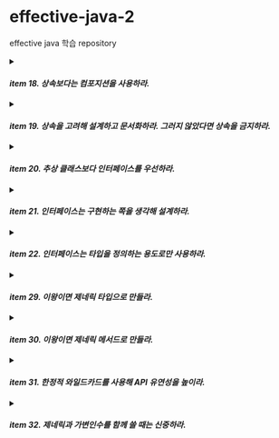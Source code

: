 # effective-java-2
effective java 학습 repository




<details markdown="1">
<summary>

#### ***item 18. 상속보다는 컴포지션을 사용하라.***</summary>  

> 패키지 경계를 넘어 다른 패키지의 구체 클래스를 상속하는 일은 위험하다.  
상위 클래스에서 제공하는 메서드 구현이 바뀐다면,,,?  
상위 클래스에서 새로운 메서드가 생긴다면,,,?  

- 컴포지션  
새로운 클래스를 만들고 private 필드로 기존 클래스의 인스턴스를 참조.  
새 클래스의 인스턴스 메서드들은 기본 클래스에 대응하는 메서드를 호출해 그 결과를 반환한다.  
기존 클래스의 구현이 바뀌거나, 새로운 메서드가 생기더라도 아무런 영향을 받지 않는다.  

```
상속을 잘못 사용한 예)
// 상위 클래스 addAll의 구현이 바뀐다면?
// 캡슐화가 제대로 안되어 있다.
@Override
public boolean addAll(Collection<? extends E> c) {
  addCount += c.size();
  return super.addAll(c);
}


// 접근지정자가 다른 같은 이름의 메서드를 상위 클래스에서 선언한다면 문제가 생긴다. 
public int getAddCount() { return addCount; }
```

```
위 예제의 문제를 해결하기위해 컴포지션을 활용하자.  
기존 클래스를 확장하는 것이 아니라, 재사용하고싶은 기능들을 모두 가지고 있는 클래스를 멤버 변수로 선언한다.
모든 메서드가 그 필드를 통해서 전달해야한다.
그래야 사이드 이팩트가 생기지 않는다.

전달 클래스, 포워딩 클래스, 래퍼 클래스 등으로 부른다.
이 자체를 데코레이터 패턴으로 볼 수도 있다.

public class ForwardingSet<E> implements Set<E> {
    private final Set<E> s;

    public ForwardingSet(Set<E> s) {
        this.s = s;
    }

    public void clear() {
        s.clear();
    }
    ...
}


포워딩 클래스 사용
public class InstrumentedSet<E> extends ForwardingSet<E> {
,,,
InstrumentedSet<String> s = new InstrumentedSet<>(new HashSet<>());
s.addAll(List.of("틱", "탁탁", "펑"));
,,,
```
</details>  



<details markdown="2">
<summary>

#### ***item 19. 상속을 고려해 설계하고 문서화하라. 그러지 않았다면 상속을 금지하라.***</summary>  


상속용 클래스는 내부 구현을 문서로 남겨야 한다.  
- @implSpec을 사용할 수 있다.  
  
내부 동작 중간에 끼어들 수 있는 훅(hook)을 잘 선별하여 Protected 메서드로 공개해야 한다.  
상속용으로 설계한 클래스는 배포 전에 반드시 하위 클래스를 만들어 검증해야 한다.  
상속용 클래스의 생성자는 재정의 가능한 메서드를 호출해서는 안된다.  
- Cloneable과 Serializable을 구현할때 조심해야 한다.  
상속용으로 설계한 클래스가 아니라면 상속을 금지한다.  
- final 클래스 또는 Private 생성자.  

</details>
  





<details markdown="2">
<summary>

#### ***item 20. 추상 클래스보다 인터페이스를 우선하라.***</summary>  

자바 8부터 인터페이스도 ***디폴트 메서드***를 제공할 수 있다.  
기존 클래스도 손쉽게 새로운 인터페이스를 구현해 넣을 수 있다.  
인터페이스는 믹스인(mixin) 정의에 안성맞춤이다. (선택적인 기능 추가)  
계층구조가 없는 타입 프레임워크를 만들 수 있다.  
래퍼 클래스와 함께 사용하면 인터페이스는 기능을 향상 시키는 안전하고 강력한 수단이 된다.  
구현이 명백한 것은 인터페이스의 디폴트 메서드를 사용해 프로그래머의 일감을 덜어 줄 수 있다.  

```
// 사용 가능한 경우엔 default나 static을 사용하여 인터페이스를 계속 진화시킬 수 있다.
public interface TimeClient {

default ZonedDateTime getZonedDateTime(String zoneString) {
  return ZonedDateTime.of(getLocalDateTime(), getZonedId(zoneString));
}

static ZoneId getZonedId(String zoneString) {
  try {
    return ZoneId.of(zoneString);
  ,,,
```


#### 인터페이스와 추상 골격 클래스  
  
인터페이스와 추상 클래스의 장점을 모두 취할 수 있다.  
- 인터페이스 - 디폴트 메서드 구현  
- 추상 골격 클래스 - 나머지 메서드 구현  
- 템플릿 메서드 패턴  
다중 상속을 시뮬레이트 할 수 있다.  
골격 구현은 상속용 클래스이다.  

```
public class MyCat extends AbstractCat implements Flyable {

    private MyFlyable myFlyable = new MyFlyable();
    
    
    @Override
    public void fly() {
        this.myFlyable.fly();
    }
    
    ,,,
    
    private class MyFlyable extends AbstractFlyable {
        @Override
        public void fly() {
            System.out.println("날아라.");
        }
    }
```

#### 템플릿 메서드 패턴  
알고리즘 구조를 서브 클래스가 확장할 수 있도록 템플릿으로 제공하는 방법.  
- 추상 클래스는 템플릿을 제공하고 하위 클래스는 구체적인 알고리즘을 제공한다.  




</details>





<details markdown="3">
<summary>

#### ***item 21. 인터페이스는 구현하는 쪽을 생각해 설계하라.***</summary>  

기존 인터페이스에 디폴트 메서드 구현을 추가하는 것은 위험한 일이다.  
- 디폴트 메서드는 구현 클래스에 대해 아무것도 모른 채 합의 없이 무작정 "삽입" 될 뿐이다.  
- 디폴트 메서드는 기존 구현체에 런타임 오류를 일으킬 수 있다.  
인터페이스를 설계할 때는 세심한 주의를 기울여야 한다.  
- 서로 다른 방식으로 최소한 세 가지는 구현을 해보자.  

#### ConcurrentModificationException  
현재 바뀌면 안되는 것을 수정할 때 발생하는 예외  
- List.of 로 만들어진 List는 ImmutableCollections으로 만들어졌기 때문에 요소를 변경할 수 없다.  
- collection을 for문을 사용하여 순회하는 중에는 remove로 제거하지말고 이터레이터, 인덱스, removeIf 등의 방법을 사용하여 요소를 제거할 수 있다.

```
// 이터레이터의 remove 사용하기
for (Iterator<Integer> iterator = numbers.iterator(); iterator.hasNext();) {
  Integer integer = iterator.next();
  if(integer == 3) {
    iterator.remove();
  }
}

// 인덱스 사용하기
for (int i = 0; i < numbers.size() ; i++) {
if (numbers.get(i) == 3) {
    numbers.remove(numbers.get(i));
  }
}

// removeIf 사용하기
numbers.removeIf(number -> number == 3);
```
</details>




<details markdown="3">
<summary>

#### ***item 22. 인터페이스는 타입을 정의하는 용도로만 사용하라.***</summary>  
  
상수를 정의하는 용도로 인터페이스를 사용하지 말 것.  
- 클래스 내부에서 사용할 상수는 내부 구현에 해당한다.  
- 내부 구현을 클래스의 API로 노출하는 행위가 된다.  
- 클라이언트에 혼란을 준다.  
  
상수를 정의하는방법.  
- 특정 클래스나 인터페이스.  
- 열거형.  
- 인스턴스화 할 수 없는 유틸리티 클래스  
  
`특정한 함수에서만 사용하는 상수라면 해당 클래스로 옮겨서 사용한다.`  
`공용으로 사용되는 상수라면 상수 유틸리티 클래스로 옮겨서 사용한다.`  
`자바7 이후 버전부터 _는 숫자 리터럴의 어디에도 등장할 수 있다. 이로 인해 숫자를 끊어 읽을 수 있게 되어 가독성을 향상 시킬 수 있다. `  

</details>












<details markdown="2">
<summary>

#### ***item 29. 이왕이면 제네릭 타입으로 만들라.***</summary>


### 배열을 사용하는 코드를 제네릭으로 만들 때 해결책 두가지.
> 첫번째 방법 : 제네릭 배열(E[]) 대신에 Object 배열을 생성한 뒤에 제네릭 배열로 형변환 한다.  
형변환을 배열 생성 시 한번만 하며 가독성이 좋다. 하지만, 힙 오염이 발생할 수 있다.  

> 두번째 방법 : 제네릭 배열 대신에 Object 배열을 사용하고, 배열이 반환한 원소를 E로 형변환한다.  
단점은, 원소를 읽을 때 마다 형변환을 해줘야 한다.


1. Object를 이용한 Custom Stack Class
해당 Stack을 사용할 때 형변환을 해줘야 한다.  
`ex) System.out.println(((String)stack.pop()).toUpperCase());`
```
public class Stack {
  private Object[] elements;
    
  public Stack() { elements = new Object[DEFAULT_INITIAL_CAPACITY]; }
  ...
}
```


2. E[]를 이용한 제네릭 스택
형변환은 배열을 만들때 딱 한번만 해주면 된다.
단점은 힙오염이 발생할 수 있다.

* 힙오염 : 주로 매개변수화 타입의 변수가 타입이 다른 객체를 참조할 때 발생한다. ClassCastException 발생.
```
// 이 배열의 런타임 타입은 E[]가 아닌 Object[]다!
public class Stack<E> {
  private E[] elements;
  
  @SuppressWarnings("unchecked")
  public Stack() { elements = (E[]) new Object[DEFAULT_INITIAL_CAPACITY]; }
  ...
}

System.out.println(stack.pop().toUpperCase());
```

3. 2번 방법은 힙오염이 발생할 수 있다.
꺼낼 때 제네릭으로 형변환 해준다.
단점은 element를 꺼낼때 마다 형변환을 해줘야 한다. 
```
public class Stack<E> {
    private Object[] elements;
    
    public Stack() { elements = new Object[DEFAULT_INITIAL_CAPACITY]; }
    
    public void push(E e) { 
    ,,, 
    
    public E pop() {
    @SuppressWarnings("unchecked") 
    E result = (E) elements[--size];
```


### 한정적 타입 매개변수
매개변수화 타입을 특정한 타입으로 한정짓고 싶을 때 사용할 수 있다.
- `<E extends Number>` 선언할 수 있는 제네릭 타입을 Number를 상속했거나 구현한 클래스로 제한한다.  

제한한 타입의 인스턴스를 만들거나, 메서드를 호출할 수도 있다.
- `<E extends Number>, Number` 타입이 제공하는 메서드를 사용할 수 있다.  

다수의 타입으로 한정할 수 있다. 이때 클래스 타입을 가장 먼저 선언해야 한다.  
- `<E extends Number & Serializable>` 선언할 제네릭 타입은 Integer와 Number를 모두 상속 또는 구현한 타입이어야 한다.  
</details>












<details markdown="3">
<summary>

#### ***item 30. 이왕이면 제네릭 메서드로 만들라.***</summary>  

매개변수화 타입을 받는 정적 유틸리티 메서드  
- 한정적 와일드카드 타입을 사용하면 더 유연하게 개선할 수 있다.  

제네릭 싱글턴 팩토리  
- (소거 방식이기 떄문에)불변 객체 하나를 어떤 타입으로든 매개변수화 할 수 있다.  

재귀적 타입 한정  
- 자기 자신이 들어간 표현식을 사용하여 타입 매개변수의 허용 범위를 한정한다.  


1. 제네릭의 타입을 생략하지 말고 명시적으로 사용한다면 컴파일타임에 오류를 검출할 수 있다.
```
public static <E> Set<E> union(Set<E> s1, Set<E> s2) ,,,
```

2. 제네릭 싱글턴 팩토리를 사용해 특정 타입으로 매개변수화 할 수 있다.  
UnaryOperator 함수형 인터페이스를 사용하면 타입별 팩토리를 생성하지 않아도 된다.
```
-- old
public static Function<String, String> stringIdentityFunction() { return (t) -> t; }
public static Function<Number, Number> integerIdentityFunction() { return (t) -> t; }

Function<String, String> sameString = stringIdentityFunction();
  for (String s : strings)
    System.out.println(sameString.apply(s));
Function<Number, Number> sameNumber = integerIdentityFunction();
,,,

--new
private static UnaryOperator<Object> IDENTITY_FN = (t) -> t;

@SuppressWarnings("unchecked")
public static <T> UnaryOperator<T> identityFunction() { return (UnaryOperator<T>) IDENTITY_FN; }

UnaryOperator<String> sameString = identityFunction();
for (String s : strings)
            System.out.println(sameString.apply(s));
UnaryOperator<Number> sameNumber = identityFunction();
,,,

```

3. 재귀적 타입 한정을 이용해 상호 비교할 수 있다.
```
public static <E extends Comparable<E>> E max(Collection<E> c) ,,,
```
</details>










<details markdown="4">
<summary>

#### ***item 31. 한정적 와일드카드를 사용해 API 유연성을 높이라.***</summary>  

한정적 타입 : `Iterable<E extends Number>`  
한정적 와일드 카드 : `Iterable<? extends E>`  


### producer
```
생산자(producer) 매개변수에 와일드카드 타입 적용하여 유연성을 높일 수 있다.
public void pushAll(Iterable<? extends E> src) {
  for (E e : src)
        push(e);
}

// Number 하위 타입을 넣을 수 있다.
Stack<Number> numberStack = new Stack<>();

Iterable<Integer> integers = Arrays.asList(3, 1, 4, 1, 5, 9);
numberStack.pushAll(integers);

Iterable<Double> doubles = Arrays.asList(3.1, 1.0, 4.0, 1.0, 5.0, 9.0);
numberStack.pushAll(doubles);
```

### consumer
```
소비자(consumer) 매개변수에 와일드카드 타입 적용하여 유연성을 높일 수 있다.
public void popAll(Collection<? super E> dst) {
  while (!isEmpty())
      dst.add(pop());
}

// 상위 타입을 허용한다. (Object는 Number의 super)
Collection<Object> objects = new ArrayList<>();
numberStack.popAll(objects);
```


### 와일드카드 활용 팁  
메서드 선언에 타입 매개변수가 한번만 나오면 와일드카드로 대체하라.  
- 한정적 타입이라면 한정적 와일드카드로  
- 비한정적 타입이라면 비한정적 와일드카드로 es) List<?>  
  
**비한정적 와일드카드로 정의한 타입에는 null을 제외한 아무것도 넣을 수 없다.**  
**consumer만 존재하는 경우 비한정적 타입을 사용할 수 있지만,  producer에서는 사용하기 좋지 않다.**



### 타입 추론  
- 타입을 명시하지 않아도 자바 컴파일러가 어떤 타입을 쓸지 알아내는 것.  

> 타입을 추론하는 컴파일러의 기능  
모든 인자의 가장 구체적인 공통 타입  
제네릭 메서드와 타입 추론: 메서드 매개변수를 기반으로 타입 매개변수를 추론할 수 있다.  
제네릭 클래스 생성자를 호출할 때 다이아몬드 연산자 <>를 사용하면 타입을 추론한다.  
자바 컴파일러는 "타겟 타입"을 기반으로 호출하는 제네릭 메서드의 타입 매개변수를 추론한다.  
-> 자바 8에서 "타겟 타입"이 "메서드의 인자"까지 확장되면서 이전에 비해 타입 추론이 강화되었다.

`ArrayList<Box<Integer>> listOfIntegerBoxes = new ArrayList<>();`  
`BoxExample.<Integer>addBox(10, listOfIntegerBoxes);` // 명시적 타입 인수  
  
```
// Target Type을 보고 타입을 추론하게 된다.
// 자바8에서부터 범위가 확장된다. (메서드의 인자 타입까지)
List<String> stringlist = Collections.emptyList();
List<Integer> integerlist = Collections.emptyList();


BoxExample.processStringList(Collections.emptyList());
private static void processStringList(List<String> stringList) {} // 알아서 타입 추론해준다.
```
</details>






<details markdown="5">
<summary>

#### ***item 32. 제네릭과 가변인수를 함께 쓸 때는 신중하라.***</summary>  
  
제네릭 가변인수 배열에 값을 저장하는 것은 안전하지 않다.
- 힙 오염이 발생할 수 있다. (컴파일 경고 발생)  
- 자바7에 추가된 @SafeVarargs 어노테이션을 사용할 수 있다.  
  
제네릭 가변인수 배열의 참조를 밖으로 노출하면 힙 오염을 전달할 수 있다.  
- 예외적으로, @SafeVarargs를 사용한 메서드에 넘기는 것은 안전하다.  
- 예외적으로, 배열 내용의 일부 함수를 호출하는 일반 메서드로 넘기는 것은 안전하다.  
  
가변인수를 List로 바꾼다면,,,  
- 배열없이 제네릭만 사용하므로 컴파일러가 타입 안정성을 보장할 수 있다.  
- @SafeVarargs 어노테이션을 사용할 필요가 없다.  
- 실수로 안전하다고 판단할 걱정도 없다.  


### ThreadLocal  
  
  
모든 멤버 변수는 기본적으로 여러 쓰레드에서 공유해서 쓰일 수 있다.  
이때 쓰레드 안전성과 관련된 여러 문제가 발생할 수 있다.  
- 경합 또는 경쟁조건 (Racce-Condition)  
- 교착상태 (deadlock)  
- Livelock  
  
쓰레드 지역 변수를 사용하면 동기화를 하지 않아도 한 쓰레드에서만 접근 가능한 값이기 때문에 안전하게 사용할 수 있다.  
한 쓰레드 내에서 공유하는 데이터로, 메서드 매개변수에 매번 전달하지 않고 전역 변수처럼 사용할 수 있다.  


</details>






